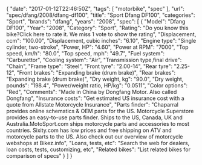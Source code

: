 {
    "date": "2017-01-12T22:46:50Z",
    "tags": [
        "motorbike",
        "spec"
    ],
    "url": "spec\/dfang\/2008\/dfang-df100",
    "title": "Sport Dfang DF100",
    "categories": "Sport",
    "brands": "dfang",
    "years": "2008",
    "spec": [
        {
            "Model": "Dfang DF100",
            "Year": "2008",
            "Category": "Sport",
            "Rating": "Do you know this bike?Click here to rate it. We miss 1 vote to show the rating",
            "Displacement, ccm": "100.00",
            "Displacement, cubic inches": "6.10",
            "Engine type": "Single cylinder, two-stroke",
            "Power, HP": "4.60",
            "Power at RPM": "7000",
            "Top speed, km\/h": "80.0",
            "Top speed, mph": "49.7",
            "Fuel system": "Carburettor",
            "Cooling system": "Air",
            "Transmission type,final drive": "Chain",
            "Frame type": "Steel",
            "Front tyre": "2.00-14",
            "Rear tyre": "2.25-12",
            "Front brakes": "Expanding brake (drum brake)",
            "Rear brakes": "Expanding brake (drum brake)",
            "Dry weight, kg": "90.0",
            "Dry weight, pounds": "198.4",
            "Power\/weight ratio, HP\/kg": "0.0511",
            "Color options": "Red",
            "Comments": "Made in China by Dongfang Motor. Also called Dongfang",
            "Insurance costs": "Get estimated US insurance cost with a quote from Allstate Motorcycle Insurance",
            "Parts finder": "Chaparral provides online schematics & OEM parts for the US.   Motorcycle Superstore provides an easy-to-use parts finder. Ships to the US, Canada, UK and Australia.MotoSport.com ships motorcycle parts and accessories to most countries.    Sixity.com has low prices and free shipping on ATV and motorcycle parts to the US. Also check out our overview of motorcycle webshops at Bikez.info",
            "Loans, tests, etc": "Search the web for dealers, loan costs, tests, customizing, etc",
            "Related bikes": "List related bikes for comparison of specs"
        }
    ]
}
